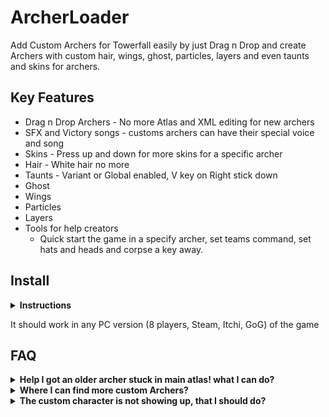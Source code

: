 <!-- <p align="center">
  <a href="#key-features">Key Features</a> •
  <a href="#how-to-use">Installation</a> •
  <a href="#download">Download</a> •
  <a href="#credits">Credits</a> •
  <a href="#related">Related</a> •
  <a href="#license">License</a>
</p>

![screenshot](https://raw.githubusercontent.com/amitmerchant1990/electron-markdownify/master/app/img/markdownify.gif) -->

# ArcherLoader

Add Custom Archers for Towerfall easily by just Drag n Drop and create Archers with custom hair, wings, ghost, particles, layers and even taunts and skins for archers.

## Key Features

* Drag n Drop Archers - No more Atlas and XML editing for new archers
* SFX and Victory songs - customs archers can have their special voice and song
* Skins - Press up and down for more skins for a specific archer
* Hair - White hair no more
* Taunts - Variant or Global enabled, V key on Right stick down
* Ghost
* Wings
* Particles
* Layers
* Tools for help creators
  - Quick start the game in a specify archer, set teams command, set hats and heads and corpse a key away.


## Install
<details><summary><b>Instructions</b></summary>
 
- Install [FortRise](https://github.com/Terria-K/FortRise)
- Download and Copy the "ArcherLoader" folder to "Mods" folder the game main folder (aka game Root)
(you game root is probably:C:\SteamLibrary\steamapps\common\TowerFall)
- Download a custom character (for instance, [⁠Madeline & Badeline](https://discord.com/channels/248961953656078337/1109196498849239082) or ⁠[Skeleton Archer](https://discord.com/channels/248961953656078337/1110725737461329950))
- Then you can put the custom archer *FOLDER* in any of the following folders:

```  
{Game Main folder}\Mods\ArcherLoader\CustomArchers
  
{Game Main folder}\CustomArchers
  
{Game Main folder}\Content\Mod\CustomArchers
  
{Game Main folder}\Mods\ArcherLoader\Content\CustomArchers
```

Install complete!
</details>

It should work in any PC version (8 players, Steam, Itchi, GoG) of the game

<h2><b>FAQ</b></h2>
  
<details><summary><b>Help I got an older archer stuck in main atlas! what I can do?</b></summary>
I can help!They can be extracted pretty easily now. Send me the files on [discord](https://discord.com/channels/248961953656078337/825482637216186421) and I see what I can do.
</details>

<details><summary><b>Where I can find more custom Archers?</b></summary>
Check in [here](https://discord.com/channels/248961953656078337/1109173629918384230)
</details>
 
<details><b><summary>The custom character is not showing up, that I should do?</b></summary>
  
* Check if FortRise is correcly installed by checking if the Mod option is in the main menu
* Check if ArcherLoader is correcly installed by checking if it is inside the Mod options
* Check you added the whole archer folder in one of the following folders:

```  
{Game Main folder}\Mods\ArcherLoader\CustomArchers
  
{Game Main folder}\CustomArchers
  
{Game Main folder}\Content\Mod\CustomArchers
  
{Game Main folder}\Mods\ArcherLoader\Content\CustomArchers
```
  * Ask help in the [discord](https://discord.com/channels/248961953656078337/825482637216186421) channel  
</details>



<!-- 
<h1 align="center">
  <br>
  <a href="http://www.amitmerchant.com/electron-markdownify"><img src="https://raw.githubusercontent.com/amitmerchant1990/electron-markdownify/master/app/img/markdownify.png" alt="Markdownify" width="200"></a>
  <br>
  Markdownify
  <br>
</h1>

<h4 align="center">A minimal Markdown Editor desktop app built on top of <a href="http://electron.atom.io" target="_blank">Electron</a>.</h4>


<p align="center">
  <a href="https://badge.fury.io/js/electron-markdownify">
    <img src="https://badge.fury.io/js/electron-markdownify.svg"
         alt="Gitter">
  </a>
  <a href="https://gitter.im/amitmerchant1990/electron-markdownify"><img src="https://badges.gitter.im/amitmerchant1990/electron-markdownify.svg"></a>
  <a href="https://saythanks.io/to/bullredeyes@gmail.com">
      <img src="https://img.shields.io/badge/SayThanks.io-%E2%98%BC-1EAEDB.svg">
  </a>
  <a href="https://www.paypal.me/AmitMerchant">
    <img src="https://img.shields.io/badge/$-donate-ff69b4.svg?maxAge=2592000&amp;style=flat">
  </a>
</p>
 -->

<!-- 
> **Note**
> If you're using Linux Bash for Windows, [see this guide](https://www.howtogeek.com/261575/how-to-run-graphical-linux-desktop-applications-from-windows-10s-bash-shell/) or use `node` from the command prompt.

## Download

You can [download](https://github.com/amitmerchant1990/electron-markdownify/releases/tag/v1.2.0) the latest installable version of Markdownify for Windows, macOS and Linux.

## Emailware

Markdownify is an [emailware](https://en.wiktionary.org/wiki/emailware). Meaning, if you liked using this app or it has helped you in any way, I'd like you send me an email at <bullredeyes@gmail.com> about anything you'd want to say about this software. I'd really appreciate it!

## Credits

This software uses the following open source packages:

- [Electron](http://electron.atom.io/)
- [Node.js](https://nodejs.org/)
- [Marked - a markdown parser](https://github.com/chjj/marked)
- [showdown](http://showdownjs.github.io/showdown/)
- [CodeMirror](http://codemirror.net/)
- Emojis are taken from [here](https://github.com/arvida/emoji-cheat-sheet.com)
- [highlight.js](https://highlightjs.org/)

## Related

[markdownify-web](https://github.com/amitmerchant1990/markdownify-web) - Web version of Markdownify

## Support

<a href="https://www.buymeacoffee.com/5Zn8Xh3l9" target="_blank"><img src="https://www.buymeacoffee.com/assets/img/custom_images/purple_img.png" alt="Buy Me A Coffee" style="height: 41px !important;width: 174px !important;box-shadow: 0px 3px 2px 0px rgba(190, 190, 190, 0.5) !important;-webkit-box-shadow: 0px 3px 2px 0px rgba(190, 190, 190, 0.5) !important;" ></a>

<p>Or</p> 

<a href="https://www.patreon.com/amitmerchant">
	<img src="https://c5.patreon.com/external/logo/become_a_patron_button@2x.png" width="160">
</a>

## You may also like...

- [Pomolectron](https://github.com/amitmerchant1990/pomolectron) - A pomodoro app
- [Correo](https://github.com/amitmerchant1990/correo) - A menubar/taskbar Gmail App for Windows and macOS

## License

MIT

---

> [amitmerchant.com](https://www.amitmerchant.com) &nbsp;&middot;&nbsp;
> GitHub [@amitmerchant1990](https://github.com/amitmerchant1990) &nbsp;&middot;&nbsp;
> Twitter [@amit_merchant](https://twitter.com/amit_merchant) -->


